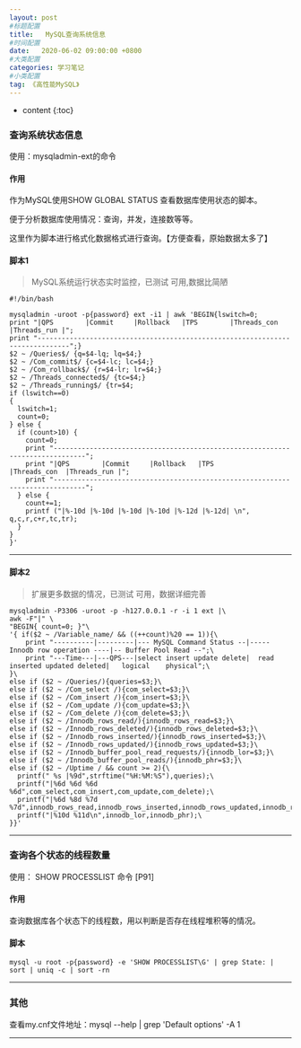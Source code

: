 ```yaml
---
layout: post
#标题配置
title:   MySQL查询系统信息
#时间配置
date:   2020-06-02 09:00:00 +0800
#大类配置
categories: 学习笔记
#小类配置
tag: 《高性能MySQL》
---
```


* content
{:toc}



### 查询系统状态信息

使用：mysqladmin-ext的命令

#### 作用

作为MySQL使用SHOW GLOBAL STATUS 查看数据库使用状态的脚本。

便于分析数据库使用情况：查询，并发，连接数等等。

这里作为脚本进行格式化数据格式进行查询。【方便查看，原始数据太多了】

#### 脚本1

> MySQL系统运行状态实时监控，已测试 可用,数据比简陋

```shell
#!/bin/bash

mysqladmin -uroot -p{password} ext -i1 | awk 'BEGIN{lswitch=0;
print "|QPS        |Commit     |Rollback   |TPS        |Threads_con  |Threads_run |";
print "------------------------------------------------------------------------------";}
$2 ~ /Queries$/ {q=$4-lq; lq=$4;}
$2 ~ /Com_commit$/ {c=$4-lc; lc=$4;}
$2 ~ /Com_rollback$/ {r=$4-lr; lr=$4;}
$2 ~ /Threads_connected$/ {tc=$4;}
$2 ~ /Threads_running$/ {tr=$4;
if (lswitch==0)
{
  lswitch=1;
  count=0;
} else {
  if (count>10) {
    count=0;
    print "------------------------------------------------------------------------------";
    print "|QPS        |Commit     |Rollback   |TPS        |Threads_con  |Threads_run |";
    print "------------------------------------------------------------------------------";
  } else {
    count+=1;
    printf ("|%-10d |%-10d |%-10d |%-10d |%-12d |%-12d| \n", q,c,r,c+r,tc,tr);
  }
}
}'
```

---

#### 脚本2

> 扩展更多数据的情况，已测试 可用，数据详细完善

```shell
mysqladmin -P3306 -uroot -p -h127.0.0.1 -r -i 1 ext |\
awk -F"|" \
"BEGIN{ count=0; }"\
'{ if($2 ~ /Variable_name/ && ((++count)%20 == 1)){\
    print "----------|---------|--- MySQL Command Status --|----- Innodb row operation ----|-- Buffer Pool Read --";\
    print "---Time---|---QPS---|select insert update delete|  read inserted updated deleted|   logical    physical";\
}\
else if ($2 ~ /Queries/){queries=$3;}\
else if ($2 ~ /Com_select /){com_select=$3;}\
else if ($2 ~ /Com_insert /){com_insert=$3;}\
else if ($2 ~ /Com_update /){com_update=$3;}\
else if ($2 ~ /Com_delete /){com_delete=$3;}\
else if ($2 ~ /Innodb_rows_read/){innodb_rows_read=$3;}\
else if ($2 ~ /Innodb_rows_deleted/){innodb_rows_deleted=$3;}\
else if ($2 ~ /Innodb_rows_inserted/){innodb_rows_inserted=$3;}\
else if ($2 ~ /Innodb_rows_updated/){innodb_rows_updated=$3;}\
else if ($2 ~ /Innodb_buffer_pool_read_requests/){innodb_lor=$3;}\
else if ($2 ~ /Innodb_buffer_pool_reads/){innodb_phr=$3;}\
else if ($2 ~ /Uptime / && count >= 2){\
  printf(" %s |%9d",strftime("%H:%M:%S"),queries);\
  printf("|%6d %6d %6d %6d",com_select,com_insert,com_update,com_delete);\
  printf("|%6d %8d %7d %7d",innodb_rows_read,innodb_rows_inserted,innodb_rows_updated,innodb_rows_deleted);\
  printf("|%10d %11d\n",innodb_lor,innodb_phr);\
}}'
```

---

### 查询各个状态的线程数量

 使用： SHOW PROCESSLIST 命令 [P91]

#### 作用

查询数据库各个状态下的线程数，用以判断是否存在线程堆积等的情况。

#### 脚本

```shell
mysql -u root -p{password} -e 'SHOW PROCESSLIST\G' | grep State: | sort | uniq -c | sort -rn 
```

---

### 其他

查看my.cnf文件地址：mysql --help | grep 'Default options' -A 1

---

